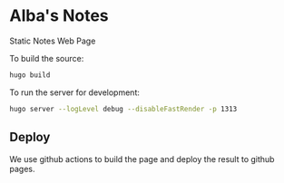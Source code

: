 # Alba's Notes

Static Notes Web Page

To build the source:

```bash
hugo build
```

To run the server for development:

```bash
hugo server --logLevel debug --disableFastRender -p 1313
```

## Deploy

We use github actions to build the page and deploy the result to github pages.
